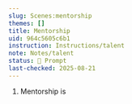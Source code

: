 ```yaml
---
slug: Scenes:mentorship
themes: []
title: Mentorship
uid: 964c5605c6b1
instruction: Instructions/talent
note: Notes/talent
status: 💬 Prompt
last-checked: 2025-08-21
---
```

1. Mentorship is
